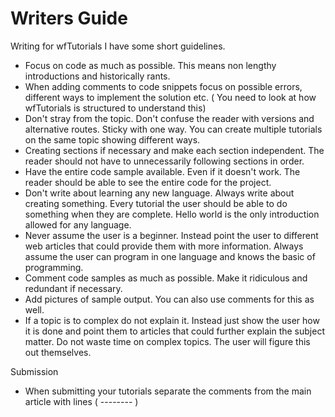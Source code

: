 # Writers Guide

Writing for wfTutorials I have some short guidelines.

* Focus on code as much as possible. This means non lengthy introductions and historically rants.
* When adding comments to code snippets focus on possible errors, different ways to implement the solution etc. ( You need to look at how wfTutorials is structured to understand this)
* Don't stray from the topic. Don't confuse the reader with versions and alternative routes. Sticky with one way. You can create multiple tutorials on the same topic showing different ways.
* Creating sections if necessary and make each section independent. The reader should not have to unnecessarily following sections in order.
* Have the entire code sample available. Even if it doesn't work. The reader should be able to see the entire code for the project.
* Don't write about learning any new language. Always write about creating something. Every tutorial the user should be able to do something when they are complete. Hello world is the only introduction allowed for any language.
* Never assume the user is a beginner. Instead point the user to different web articles that could provide them with more information. Always assume the user can program in one language and knows the basic of programming.
* Comment code samples as much as possible. Make it ridiculous and redundant if necessary.
* Add pictures of sample output. You can also use comments for this as well.
* If a topic is to complex do not explain it. Instead just show the user how it is done and point them to articles that could further explain the subject matter. Do not waste time on complex topics. The user will figure this out themselves.



Submission

* When submitting your tutorials separate the comments from the main article with lines ( -------- )

  